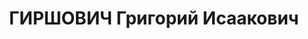 ---
title: ГИРШОВИЧ Григорий Исаакович
description: "Род. в 1903, С.-Петербург, еврей, искл. из ВКП(б) в связи с арестом.\
  \ Проживал: Омск. Директор музыкальной школы. \n  Арестован 16.08.1936. Обв. по\
  \ ст. 17-58-8-11 УК РСФСР. Приговор: Верховный суд СССР, 06.05.1937 – 10 лет ИТЛ\
  \ с конфискацией имущества и последующим поражением в правах на 5 лет. \n  Реабилитирован\
  \ ВК ВС СССР 10.03.1956"
---